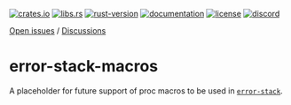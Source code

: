 [crates.io]: https://crates.io/crates/error-stack-macros
[libs.rs]: https://lib.rs/crates/error-stack-macros
[rust-version]: https://www.rust-lang.org
[documentation]: https://docs.rs/error-stack-macros
[license]: https://github.com/hashintel/hash/blob/main/libs/error-stack/LICENSE.md
[discord]: https://hash.ai/discord?utm_medium=organic&utm_source=github_readme_hash-repo_error-stack

[![crates.io](https://img.shields.io/crates/v/error-stack-macros)][crates.io]
[![libs.rs](https://img.shields.io/badge/libs.rs-error--stack--macros-orange)][libs.rs]
[![rust-version](https://img.shields.io/static/v1?label=Rust&message=1.63.0/nightly-2024-04-22&color=blue)][rust-version]
[![documentation](https://img.shields.io/docsrs/error-stack-macros)][documentation]
[![license](https://img.shields.io/crates/l/error-stack)][license]
[![discord](https://img.shields.io/discord/840573247803097118)][discord]

[Open issues](https://github.com/hashintel/hash/issues?q=is%3Aissue+is%3Aopen+label%3AA-error-stack) / [Discussions](https://github.com/hashintel/hash/discussions?discussions_q=label%3AA-error-stack)

# error-stack-macros

A placeholder for future support of proc macros to be used in [`error-stack`].

[`error-stack`]: https://crates.io/crates/error-stack
